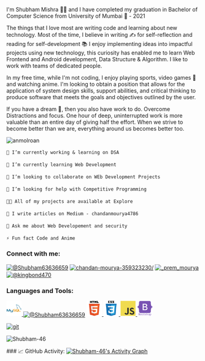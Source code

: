 I'm Shubham Mishra 👨‍🎓 and I have completed my graduation in Bachelor of Computer Science from University of Mumbai 🏫 - 2021

The things that I love most are writing code and learning about new technology. Most of the time, I believe in writing ✍️ for self-reflection and reading for self-development 📚 I enjoy implementing ideas into impactful projects using new technology, this curiosity has enabled me to learn Web Frontend and Android development, Data Structure & Algorithm. I like to work with teams of dedicated people.

In my free time, while I'm not coding, I enjoy playing sports, video games 👾 and watching anime. I'm looking to obtain a position that allows for the application of system design skills, support abilities, and critical thinking to produce software that meets the goals and objectives outlined by the user.

If you have a dream 🎯, then you also have work to do. Overcome Distractions and focus. One hour of deep, uninterrupted work is more valuable than an entire day of giving half the effort. When we strive to become better than we are, everything around us becomes better too.

<p align="left"> <img src="https://komarev.com/ghpvc/?username=Shubham-46&label=Profile%20views&color=0e75b6&style=flat" alt="anmolroan" /> </p>

    🔭 I’m currently working & learning on DSA

    🌱 I’m currently learning Web Development

    👯 I’m looking to collaborate on WEb Development Projects

    🤝 I’m looking for help with Competitive Programming

    👨‍💻 All of my projects are available at Explore

    📝 I write articles on Medium - chandanmourya4786

    💬 Ask me about Web Developement and security

    ⚡ Fun fact Code and Anime
    


<h3 align="left">Connect with me:</h3>
<p align="left">
<a href="https://twitter.com/Shubham63636659" target="blank"><img align="center" src="https://cdn.jsdelivr.net/npm/simple-icons@3.0.1/icons/twitter.svg" alt="@Shubham63636659" height="30" width="40" /></a>
<a href="https://www.linkedin.com/in/shubham-mishra-ab74581b3/" target="blank"><img align="center" src="https://cdn.jsdelivr.net/npm/simple-icons@3.0.1/icons/linkedin.svg" alt="chandan-mourya-359323230/" height="30" width="40" /></a>
<a href="https://www.instagram.com/_shubham_1542/" target="blank"><img align="center" src="https://cdn.jsdelivr.net/npm/simple-icons@3.0.1/icons/instagram.svg" alt="_prem_mourya" height="30" width="40" /></a>
<a href="https://medium.com/@anandchaurasia008" target="blank"><img align="center" src="https://cdn.jsdelivr.net/npm/simple-icons@3.0.1/icons/medium.svg" alt="@kingbond470" height="30" width="40" /></a>
</p>

<h3 align="left">Languages and Tools:</h3>
<p align="left"> 
<!-- <img src="https://cdn.worldvectorlogo.com/logos/kotlin-1.svg" alt="Kotlin" width="30" height="30"/>  --> 
<a href="https://www.mysql.com/" target="_blank"> <img src="https://raw.githubusercontent.com/devicons/devicon/master/icons/mysql/mysql-original-wordmark.svg" alt="mysql" width="40" height="40"/> </a> 
  <a href="https://twitter.com/Shubham63636659" target="blank"><img align="center" src="https://cdn.jsdelivr.net/npm/simple-icons@3.0.1/icons/twitter.svg" alt="@Shubham63636659" height="30" width="40" /></a>
<!-- <img src="https://cdn.worldvectorlogo.com/logos/firebase-1.svg" alt="Firebase" width="40" height="40"/>  -->
<a href="https://www.w3.org/html/" target="_blank"> <img src="https://raw.githubusercontent.com/devicons/devicon/master/icons/html5/html5-original-wordmark.svg" alt="html5" width="40" height="40"/> </a> 
<a href="https://www.w3schools.com/css/" target="_blank"> <img src="https://raw.githubusercontent.com/devicons/devicon/master/icons/css3/css3-original-wordmark.svg" alt="css3" width="40" height="40"/> </a>
<a href="https://developer.mozilla.org/en-US/docs/Web/JavaScript" target="_blank"> <img src="https://raw.githubusercontent.com/devicons/devicon/master/icons/javascript/javascript-original.svg" alt="javascript" width="40" height="40"/> </a>
<a href="https://getbootstrap.com" target="_blank"> <img src="https://raw.githubusercontent.com/devicons/devicon/master/icons/bootstrap/bootstrap-plain-wordmark.svg" alt="bootstrap" width="40" height="40"/> </a> 
  
<a href="https://git-scm.com/" target="_blank"> <img src="https://www.vectorlogo.zone/logos/git-scm/git-scm-icon.svg" alt="git" width="40" height="40"/> </a>
    
<p><img align="center" src="https://github-readme-streak-stats.herokuapp.com/?user=Shubham-46" alt="Shubham-46" /></p>
 ### 📈 GitHub Activity:
  <a href="https://github.com/Shubham-46/github-readme-activity-graph"><img alt="Shubham-46's Activity Graph" src="https://activity-graph.herokuapp.com/graph?username=Shubham-46&bg_color=1F222E&color=F8D866&line=F85D7F&point=FFFFFF&hide_border=true" /></a>
